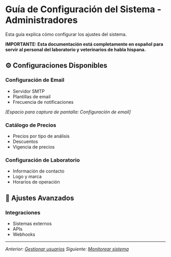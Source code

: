 # Guía de Configuración del Sistema - Administradores

Esta guía explica cómo configurar los ajustes del sistema.

**IMPORTANTE: Esta documentación está completamente en español para servir al personal del laboratorio y veterinarios de habla hispana.**

## ⚙️ Configuraciones Disponibles

### Configuración de Email
- Servidor SMTP
- Plantillas de email
- Frecuencia de notificaciones

_[Espacio para captura de pantalla: Configuración de email]_

### Catálogo de Precios
- Precios por tipo de análisis
- Descuentos
- Vigencia de precios

### Configuración de Laboratorio
- Información de contacto
- Logo y marca
- Horarios de operación

## 🔧 Ajustes Avanzados

### Integraciones
- Sistemas externos
- APIs
- Webhooks

---

*Anterior: [Gestionar usuarios](managing-users.md)*
*Siguiente: [Monitorear sistema](monitoring-system.md)*
